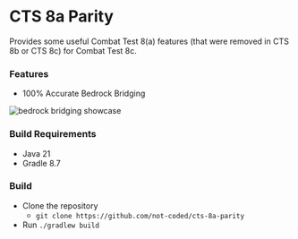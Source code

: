 # CTS 8a Parity

Provides some useful Combat Test 8(a) features (that were removed in CTS 8b or CTS 8c) for Combat Test 8c.

### Features
- 100% Accurate Bedrock Bridging

![bedrock bridging showcase](https://github.com/not-coded/cts-8a-parity/raw/main/assets/bedrock-bridging.gif)

### Build Requirements

- Java 21
- Gradle 8.7

### Build

- Clone the repository
    - `git clone https://github.com/not-coded/cts-8a-parity`
- Run `./gradlew build`
